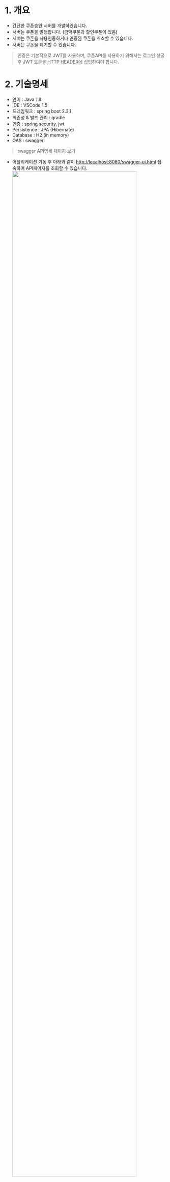 # 1. 개요
- 간단한 쿠폰승인 서버를 개발하였습니다.
- 서버는 쿠폰을 발행합니다. (금액쿠폰과 할인쿠폰이 있음)
- 서버는 쿠폰을 사용인증하거나 인증된 쿠폰을 취소할 수 있습니다.
- 서버는 쿠폰을 폐기할 수 있습니다.
> 인증은 기본적으로 JWT를 사용하며, 쿠폰API를 사용하기 위해서는 로그인 성공 후 JWT 토큰을 HTTP HEADER에 삽입하여야 합니다.


# 2. 기술명세
- 언어 : Java 1.8
- IDE : VSCode 1.5
- 프레임워크 : spring boot 2.3.1
- 의존성 & 빌드 관리 : gradle
- 인증 : spring security, jwt
- Persistence : JPA (Hibernate)
- Database : H2 (in memory)
- OAS : swagger

> swagger API명세 페이지 보기
- 어플리케이션 기동 후 아래와 같이 [http://localhost:8080/swagger-ui.html](http://localhost:8080/swagger-ui.html) 접속하여 API페이지를 조회할 수 있습니다.
<img src="https://user-images.githubusercontent.com/61044774/97953836-0bf11f80-1de5-11eb-857c-c30ceb991fea.jpg" width="90%"></img>


> H2 database 웹콘솔 보기
- H2 웹console 접속경로는 다음과 같습니다. [http://localhost:8080/h2-console/](http://localhost:8080/h2-console/)
<img src="https://user-images.githubusercontent.com/61044774/85590819-b0b56080-b67f-11ea-8415-3eb50f5b82b8.jpg" width="90%"></img>

- Driver Class : org.h2.Driver
- JDBC URL : jdbc:h2:mem:testdb
- User Name : sa
- Password : [없음]


# 3. 쿠폰 테이블 설계
쿠폰서비스를 위한 기본 테이블을 설계 하였다.
<br>
## COUPON_INFO (쿠폰기본정보)
- 쿠폰에 대한 기본적인 설정정보를 포함하고 있는 마스터 테이블이다. 쿠폰에 대한 구분이나 승인유효기간 등 쿠폰속성 및 승인에 대한 정보가 정의된다.  
<img src="https://user-images.githubusercontent.com/61044774/98198857-50a7c280-1f6d-11eb-87b8-bd3ac4cbfe26.jpg" width="76%"></img>

## COUPON (쿠폰)
- 실제 쿠폰정보가 담겨있는 쿠폰이다. 쿠폰번호를 기준으로 쿠폰의 현재 상태(발행, 사용, 폐기 등) 및 쿠폰 기본정보가 정의된다.
쿠폰은 상기 쿠폰기본정보 테이블을 토대로 생성된다.  
<img src="https://user-images.githubusercontent.com/61044774/98198956-85b41500-1f6d-11eb-80c1-fd32973d3056.jpg" width="60%"></img>

## COUPON_LOG (쿠폰거래로그)
- 쿠폰의 거래가 발생될 때마다 생성되는 로그 정보이다. 쿠폰이 발행/사용/취소/폐기 등의 거래가 이루어 질때 로그가 생성된다.  
<img src="https://user-images.githubusercontent.com/61044774/98198958-88af0580-1f6d-11eb-823d-bcef41b943b4.jpg" width="60%"></img>

## COUPON_NO_SEQ (쿠폰번호순번)
- 쿠폰번호 중복을 방지하고자 쿠폰기본정보 별로 일련번호 테이블을 활용한다.  
<img src="https://user-images.githubusercontent.com/61044774/98199319-3b7f6380-1f6e-11eb-8775-dcd8e204c9ee.jpg" width="50%"></img>

# 4. 실행

> Tips
- **만약 lombok 관련 오류가 발생하면 아래의 url을 참조해 주세요**  
[https://stackoverflow.com/questions/63418817/how-do-i-get-lombok-to-work-with-visual-studio-code](https://stackoverflow.com/questions/63418817/how-do-i-get-lombok-to-work-with-visual-studio-code)  
[https://planbsw.tistory.com/109](https://planbsw.tistory.com/109)


## 실행 하기

> 소스 main Application 실행하기
- com.milkit.app.DemoApplication 을 IDE에서 run하여 바로 실행할 수 있습니다.
 <img src="https://user-images.githubusercontent.com/61044774/98205672-de8aaa00-1f7b-11eb-8a54-2ea4ad48cad6.jpg" width="90%"></img>


# 5. 인증
> 서버에서 제공되는 api를 호출하기 위해서는 먼저 인증을 수행해야 합니다.
인증은 jwt 형식의 토큰방식으로 진행됩니다.
## 인증 요청
- http://localhost:8080/login URL로 POST로 인증정보를 전달합니다.
<img src="https://user-images.githubusercontent.com/61044774/93299272-c033e800-f82f-11ea-852d-9da348dfdf30.jpg" width="90%"></img>
  * 사용자 계정은 admin / test 혹은 test / test로 지정할 수 있습니다.
  * 사용자 계정은 POST Body에 다음과 같은 형식의 json 값을 설정합니다.
  ```javascript
  {
	"username" : "admin",
	"password" : "test"
  }
  ```
  * 사용자가 인증되었다면 서버는 Response body에 JWT Token 정보를 전달합니다.
  ```javascript
  {
    "code": "0",
    "message": "성공했습니다",
    "value": {
      "accessToken": "eyJhbGciOiJIUzI1NiJ9.eyJ1c2VyTk0iOiLqtIDrpqzsnpAiLCJhdXRoUm9sZSI6IlJPTEVfQURNSU4iLCJuYW1lIjoiYWRtaW4iLCJleHAiOjE2MDAyMzQxMjgsImlhdCI6MTYwMDIzMjMyOH0.hYTzcG5nDhdVn4OVbrrH7ybSLwBxq1Fm2O9A60uk8Zw",
      "refreshToken": "eyJhbGciOiJIUzI1NiJ9.eyJ1c2VyTk0iOiLqtIDrpqzsnpAiLCJhdXRoUm9sZSI6IlJPTEVfQURNSU4iLCJuYW1lIjoiYWRtaW4iLCJleHAiOjE2MDE0NDE5MzAsImlhdCI6MTYwMDIzMjMzMH0.MZLH17FUuUqYzlZDQ2AZDcRnSvxT2QJJeLHhiwtJFDo",
      "tokenType": "bearer"
    }
  }
  ```
---

## API 호출
- http://localhost:8080/api/api/coupon/publish 등과 같이 서버에서 제공하는 api를 호출하여 API 명세에 제공된 정보를 요청합니다.
<img src="https://user-images.githubusercontent.com/61044774/98206411-2fe76900-1f7d-11eb-8a57-2be3cc28c694.jpg" width="90%"></img>
  * <span style="color:red">사용자는 API 호출 시 상기 [인증요청] 에서 응답받은 JWT accessToken 값을 HTTP Header의 Authorization 항목에 입력하여 전송하여야 합니다.</span>
    ex) Request HEADER의 Authorization 값 형식
    ```html
    Bearer eyJhbGciOiJIUzI1NiJ9.eyJ1c2VyTk0iOiLqtIDrpqzsnpAiLCJhdXRoUm9sZSI6IlJPTEVfQURNSU4iLCJuYW1lIjoiYWRtaW4iLCJleHAiOjE2MDAyMzQxMjgsImlhdCI6MTYwMDIzMjMyOH0.hYTzcG5nDhdVn4OVbrrH7ybSLwBxq1Fm2O9A60uk8Zw
    ```
  * <span style="color:blue">서버는 API Request Header의 JWT Token을 확인하고 권한확인 및 접근제어를 수행합니다.</span>


# 6. API 명세
## 쿠폰발행
- 사용자는 쿠폰을 발급받고자 할때 서버에게 쿠폰발행을 요청합니다.

  * URL : POST http://localhost:8080/api/api/coupon/publish
  * 요청 Body


  ```javascript

  {
    "couponCD" : "000001",    /*  쿠폰코드  */
    "userID" : "milkit.moon"  /* 발행사용자정보 */
  }

  ```
  * 응답 Body
  ```javascript

  {
    "code": "0",
    "message": "성공했습니다",
    "value": {
      "couponCD": "000001",             /*  쿠폰코드  */
      "couponNO": "000019xtf1u6",   /*  쿠폰번호  */
      "userID": "milkit.moon",
      "pubDT": "20201027",
      "apprStartDT": "20201027",        /*  승인시작일자  */
      "apprEndDT": "20211027",          /*  승인종료일자  */
      "pubTime": "2020-10-27T08:35:39.675+00:00",
      "useTime": null,
      "faceAmt": 10000,                 /*  금액권쿠폰의 액면금액  */
      "dcRate": 0.0,
      "status": "2",                  /*  쿠폰상태 (1:등록, 2:발행, 3:사용, 4:폐기)  */
      "useYN": "Y",
      "couponNM": "1만원금액권쿠폰",   /*  쿠폰명  */
      "couponDiv": "10"               /*  쿠폰구분 (10:금액권, 20:할인권)  */
    }
  }

  ```

## 쿠폰사용
- 사용자는 발행된 쿠폰으로 서버에게 사용요청 할 수 있습니다.

  * URL : PUT http://localhost:8080/api/api/coupon/use
  * 요청 Body


  ```javascript

  {
    "couponNO" : "000019xtf1u6",   /*  쿠폰번호  */
    "userID" : "milkit.moon",          /*  사용자정보  */
    "reqUseAmt" : 7000                 /*  사용/할인 요청금액  */
  }

  ```
  * 응답 Body
  ```javascript

  {
    "code": "0",
    "message": "성공했습니다",
    "value": {
      "apprNO": "10000001603787772876",             /*  거래번호  */
      "apprTime": "2020-10-27T08:36:12.876+00:00",
      "faceAmt": 10000,                             /*  금액권쿠폰의 액면금액  */
      "useAmt": 7000,                               /*  사용된금액  */
      "changeAmt": 3000                             /*  거스름돈금액  */
    }
  }

  ```

> Tips : 해당쿠폰은 1만원권 금액쿠폰이고 7,000원을 사용했으며 3,000원을 거슬러주었다. (할인쿠폰의 경우 할인된 금액을 전달해 준다.)


## 쿠폰취소
- 사용자는 사용된 쿠폰을 취소하고자 한다. 취소된 쿠폰은 다시 사용할 수 있는 상태로 돌아간다.

  * URL : PUT http://localhost:8080/api/api/coupon/cancel
  * 요청 Body


  ```javascript

  {
    "couponNO" : "000019xtf1u6",    /*  쿠폰번호  */
    "userID" : "milkit.moon",           /*  사용자정보  */
    "apprNO" : "10000001603787772876"   /*  거래번호 (쿠폰사용 시 응답받은 거래번호)  */
  }

  ```
  * 응답 Body
  ```javascript

  {
    "code": "0",
    "message": "성공했습니다",
    "value": {
      "apprNO": "10000001603787812051",   /*  거래번호  */
      "apprTime": "2020-10-27T08:36:52.051+00:00",
      "faceAmt": 10000,
      "useAmt": -7000,                    /*  취소된금액 (사용된 금액의 -)  */
      "changeAmt": -3000                  /*  취소된거스름돈금액 (사용된 거스름돈금액의 -)  */
    }
  }

  ```

## 쿠폰폐기
- 사용자는 쿠폰을 폐기하고자 한다. 폐기된 쿠폰은 다시 사용할 수 없다. 또한 이미 사용된 쿠폰은 폐기할 수 없다.

  * URL : PUT http://localhost:8080/api/api/coupon/discard
  * 요청 Body


  ```javascript

  {
    "couponNO" : "000019xtf1u6",    /*  쿠폰번호  */
    "userID" : "milkit.moon"            /*  사용자정보  */
  }

  ```
  * 응답 Body
  ```javascript

  {
    "code": "0",
    "message": "성공했습니다",
    "value": {
      "apprNO": "10000001603787830671",             /*  거래번호  */
      "apprTime": "2020-10-27T08:37:10.676+00:00"
    }
  }

  ```

## 쿠폰조회
- 사용자는 쿠폰의 정보를 조회할 수 있습니다.

  * URL : GET http://localhost:8080/api/api/coupon/query?userID=[사용자정보]&couponNO=[쿠폰번호]
  * 요청 Body

  * 응답 Body
  ```javascript

  {
    "code": "0",
    "message": "성공했습니다",
    "value": {
      "couponCD": "000001",             /*  쿠폰코드  */
      "couponNO": "000019xtf1u6",   /*  쿠폰번호  */
      "userID": "milkit.moon",
      "pubDT": "20201027",
      "apprStartDT": "20201027",        /*  승인시작일자  */
      "apprEndDT": "20211027",          /*  승인종료일자  */
      "pubTime": "2020-10-27T08:35:39.675+00:00",
      "useTime": null,
      "faceAmt": 10000,                 /*  금액권쿠폰의 액면금액  */
      "dcRate": 0.0,
      "status": "2",                  /*  쿠폰상태 (1:등록, 2:발행, 3:사용, 4:폐기)  */
      "useYN": "Y",
      "couponNM": "1만원금액권쿠폰",   /*  쿠폰명  */
      "couponDiv": "10"               /*  쿠폰구분 (10:금액권, 20:할인권)  */
    }
  }

  ```

